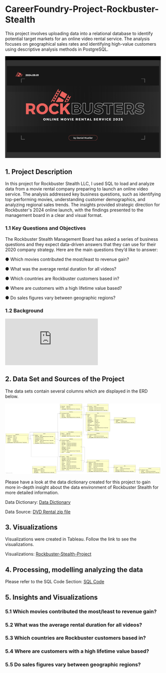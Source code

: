 # CareerFoundry-Project-Rockbuster-Stealth
This project involves uploading data into a relational database to identify potential target markets for an online video rental service. The analysis focuses on geographical sales rates and identifying high-value customers using descriptive analysis methods in PostgreSQL.

![Rockbuster](https://github.com/DanielsData91/danielsdata91.github.io/blob/master/images/Rockbuster_Project.png)

## 1. Project Description
In this project for Rockbuster Stealth LLC, I used SQL to load and analyze data from a movie rental company preparing to launch an online video service. The analysis addressed key business questions, such as identifying top-performing movies, understanding customer demographics, and analyzing regional sales trends. The insights provided strategic direction for Rockbuster's 2024 online launch, with the findings presented to the management board in a clear and visual format.

### 1.1 Key Questions and Objectives
The Rockbuster Stealth Management Board has asked a series of business questions and they expect data-driven answers that they can use for their 2020 company strategy. Here are the main questions they’d like to answer:

● Which movies contributed the most/least to revenue gain?

● What was the average rental duration for all videos?

● Which countries are Rockbuster customers based in?

● Where are customers with a high lifetime value based?

● Do sales figures vary between geographic regions?


### 1.2 Background

![Background](https://github.com/DanielsData91/Rockbuster-Stealth-Project/blob/main/Rockbuster%20Images/Background.pdf)


## 2. Data Set and Sources of the Project
The data sets contain several columns which are displayed in the ERD below.



![ERD of Rockbuster-Stealth](https://github.com/DanielsData91/Rockbuster-Stealth-Project/blob/main/ERD_Rockbuster.jpg)



Please have a look at the data dictionary created for this project to gain more in-depth insight about the data environment of Rockbuster Stealth for more detailed information.

Data Dictionary: [Data Dictionary](https://github.com/DanielsData91/Rockbuster-Stealth-Project/blob/main/Data%20Dictionary.pdf)

Data Source: [DVD Rental zip file](http://www.postgresqltutorial.com/wp-content/uploads/2019/05/dvdrental.zip)

## 3. Visualizations
Visualizations were created in Tableau. Follow the link to see the visualizations.

Visualizations: [Rockbuster-Stealth-Project](https://public.tableau.com/app/profile/daniel.m.ller6696/viz/Project_Rockbuster/LeastRevenue2019)

## 4. Processing, modelling analyzing the data

Please refer to the SQL Code Section: [SQL Code](https://github.com/DanielsData91/Rockbuster-Stealth-Project/tree/main/SQL%20Code)

## 5. Insights and Visualizations

### 5.1 Which movies contributed the most/least to revenue gain?




### 5.2 What was the average rental duration for all videos?

### 5.3 Which countries are Rockbuster customers based in?

### 5.4 Where are customers with a high lifetime value based?

### 5.5 Do sales figures vary between geographic regions?

